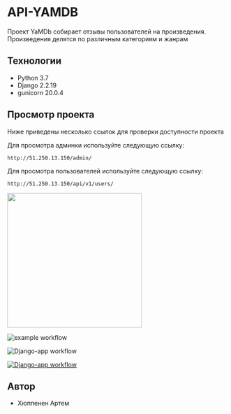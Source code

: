 # API-YAMDB

Проект YaMDb собирает отзывы пользователей на произведения. Произведения делятся по различным категориям и жанрам

## Технологии
- Python 3.7
- Django 2.2.19
- gunicorn 20.0.4

## Просмотр проекта

Ниже приведены несколько ссылок для проверки доступности проекта

Для просмотра админки используйте следующую ссылку:

```
http://51.250.13.150/admin/
```

Для просмотра пользователей используйте следующую ссылку:

```
http://51.250.13.150/api/v1/users/
```


[<img aling="left" width="308px" src="https://docs.github.com/assets/cb-6722/images/help/repository/actions-workflow-status-badge.png" />][Django-app workflow]

[Django-app workflow]: (https://github.com/huppa_fp/yamdb_final/workflows/yamdb_workflow.yml/badge.svg)


![example workflow](https://github.com/huppa_fp/yamdb_final/actions/workflows/yamdb_workflow.yml/badge.svg)

![Django-app workflow](https://github.com/huppa_fp/yamdb_final/actions/workflows/yamdb_workflow.yml/badge.svg)


[![Django-app workflow](https://docs.github.com/assets/cb-6722/images/help/repository/actions-workflow-status-badge.png)](https://github.com/huppa_fp/yamdb_final/actions)


## Автор

- Хюппенен Артем
